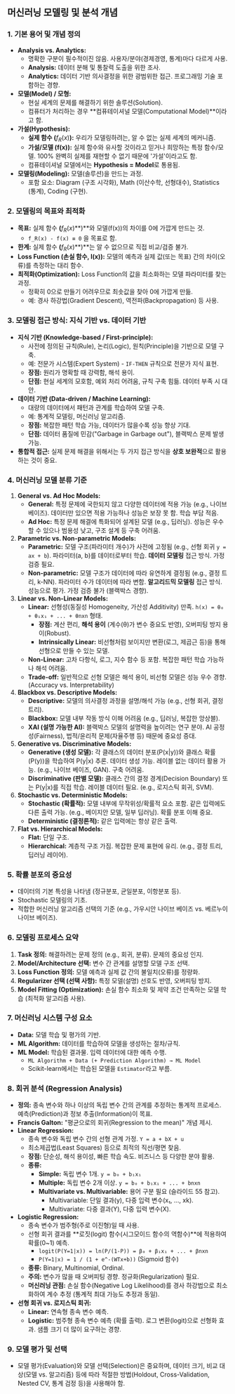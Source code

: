 ## 머신러닝 모델링 및 분석 개념

### 1. 기본 용어 및 개념 정의

- **Analysis vs. Analytics:**
    - 명확한 구분이 필수적이진 않음. 사용자/분야(경제경영, 통계)마다 다르게 사용.
    - **Analysis:** 데이터 분해 및 통찰력 도출을 위한 조사.
    - **Analytics:** 데이터 기반 의사결정을 위한 광범위한 접근. 프로그래밍 기술 포함하는 경향.
- **모델(Model) / 모형:**
    - 현실 세계의 문제를 해결하기 위한 솔루션(Solution).
    - 컴퓨터가 처리하는 경우 **컴퓨테이셔널 모델(Computational Model)**이라고 함.
- **가설(Hypothesis):**
    - **실제 함수 (**$f_R(x)$**):** 우리가 모델링하려는, 알 수 없는 실제 세계의 메커니즘.
    - **가설/모델 (f(x)):** 실제 함수와 유사할 것이라고 믿거나 희망하는 특정 함수/모델. 100% 완벽히 실제를 재현할 수 없기 때문에 '가설'이라고도 함.
    - 컴퓨테이셔널 모델에서는 **Hypothesis = Model**로 통용됨.
- **모델링(Modeling):** 모델(솔루션)을 만드는 과정.
    - 포함 요소: Diagram (구조 시각화), Math (이산수학, 선형대수), Statistics (통계), Coding (구현).

### 2. 모델링의 목표와 최적화

- **목표:** 실제 함수 **(**$f_R(x)$**)**와 모델(f(x))의 차이를 0에 가깝게 만드는 것.
    - `f_R(x) - f(x) ≡ 0` 을 목표로 함.
- **한계:** 실제 함수 **(**$f_R(x)$**)**는 알 수 없으므로 직접 비교/검증 불가.
- **Loss Function (손실 함수, l(x)):** 모델의 예측과 실제 값(또는 목표) 간의 차이(오류)를 측정하는 대리 함수.
- **최적화(Optimization):** Loss Function의 값을 최소화하는 모델 파라미터를 찾는 과정.
    - 정확히 0으로 만들기 어려우므로 최솟값을 찾아 0에 가깝게 만듦.
    - 예: 경사 하강법(Gradient Descent), 역전파(Backpropagation) 등 사용.

### 3. 모델링 접근 방식: 지식 기반 vs. 데이터 기반

- **지식 기반 (Knowledge-based / First-principle):**
    - 사전에 정의된 규칙(Rule), 논리(Logic), 원칙(Principle)을 기반으로 모델 구축.
    - 예: 전문가 시스템(Expert System) - `IF-THEN` 규칙으로 전문가 지식 표현.
    - **장점:** 원리가 명확할 때 강력함, 해석 용이.
    - **단점:** 현실 세계의 모호함, 예외 처리 어려움, 규칙 구축 힘듦. 데이터 부족 시 대안.
- **데이터 기반 (Data-driven / Machine Learning):**
    - 대량의 데이터에서 패턴과 관계를 학습하여 모델 구축.
    - 예: 통계적 모델링, 머신러닝 알고리즘.
    - **장점:** 복잡한 패턴 학습 가능, 데이터가 많을수록 성능 향상 기대.
    - **단점:** 데이터 품질에 민감("Garbage in Garbage out"), 블랙박스 문제 발생 가능.
- **통합적 접근:** 실제 문제 해결을 위해서는 두 가지 접근 방식을 **상호 보완적**으로 활용하는 것이 중요.

### 4. 머신러닝 모델 분류 기준

1. **General vs. Ad Hoc Models:**
    - **General:** 특정 문제에 국한되지 않고 다양한 데이터에 적용 가능 (e.g., 나이브 베이즈). 데이터만 있으면 적용 가능하나 성능은 보장 못 함. 학습 부담 적음.
    - **Ad Hoc:** 특정 문제 해결에 특화되어 설계된 모델 (e.g., 딥러닝). 성능은 우수할 수 있으나 범용성 낮고, 구조 설계 등 구축 어려움.
2. **Parametric vs. Non-parametric Models:**
    - **Parametric:** 모델 구조(파라미터 개수)가 사전에 고정됨 (e.g., 선형 회귀 `y = ax + b`). 파라미터(a, b)를 데이터로부터 학습. **데이터 모델링** 접근 방식. 가정 검증 필요.
    - **Non-parametric:** 모델 구조가 데이터에 따라 유연하게 결정됨 (e.g., 결정 트리, k-NN). 파라미터 수가 데이터에 따라 변함. **알고리드믹 모델링** 접근 방식. 성능으로 평가. 가정 검증 불가 (블랙박스 경향).
3. **Linear vs. Non-Linear Models:**
    - **Linear:** 선형성(동질성 Homogeneity, 가산성 Additivity) 만족. `h(x) = θ₀ + θ₁x₁ + ... + θnxn` 형태.
        - **장점:** 계산 편리, **해석 용이** (계수(θ)가 변수 중요도 반영), 오버피팅 방지 용이(Robust).
        - **Intrinsically Linear:** 비선형처럼 보이지만 변환(로그, 제곱근 등)을 통해 선형으로 만들 수 있는 모델.
    - **Non-Linear:** 고차 다항식, 로그, 지수 함수 등 포함. 복잡한 패턴 학습 가능하나 해석 어려움.
    - **Trade-off:** 일반적으로 선형 모델은 해석 용이, 비선형 모델은 성능 우수 경향. (Accuracy vs. Interpretability)
4. **Blackbox vs. Descriptive Models:**
    - **Descriptive:** 모델의 의사결정 과정을 설명/해석 가능 (e.g., 선형 회귀, 결정 트리).
    - **Blackbox:** 모델 내부 작동 방식 이해 어려움 (e.g., 딥러닝, 복잡한 앙상블).
    - **XAI (설명 가능한 AI):** 블랙박스 모델의 설명력을 높이려는 연구 분야. AI 공정성(Fairness), 법적/윤리적 문제(자율주행 등) 때문에 중요성 증대.
5. **Generative vs. Discriminative Models:**
    - **Generative (생성 모델):** 각 클래스의 데이터 분포(P(x|y))와 클래스 확률(P(y))을 학습하여 P(y|x) 추론. 데이터 생성 가능. 레이블 없는 데이터 활용 가능. (e.g., 나이브 베이즈, GAN). 구축 어려움.
    - **Discriminative (판별 모델):** 클래스 간의 결정 경계(Decision Boundary) 또는 P(y|x)를 직접 학습. 레이블 데이터 필요. (e.g., 로지스틱 회귀, SVM).
6. **Stochastic vs. Deterministic Models:**
    - **Stochastic (확률적):** 모델 내부에 무작위성/확률적 요소 포함. 같은 입력에도 다른 출력 가능. (e.g., 베이지안 모델, 일부 딥러닝). 확률 분포 이해 중요.
    - **Deterministic (결정론적):** 같은 입력에는 항상 같은 출력.
7. **Flat vs. Hierarchical Models:**
    - **Flat:** 단일 구조.
    - **Hierarchical:** 계층적 구조 가짐. 복잡한 문제 표현에 유리. (e.g., 결정 트리, 딥러닝 레이어).

### 5. 확률 분포의 중요성

- 데이터의 기본 특성을 나타냄 (정규분포, 균일분포, 이항분포 등).
- Stochastic 모델링의 기초.
- 적합한 머신러닝 알고리즘 선택의 기준 (e.g., 가우시안 나이브 베이즈 vs. 베르누이 나이브 베이즈).

### 6. 모델링 프로세스 요약

1. **Task 정의:** 해결하려는 문제 정의 (e.g., 회귀, 분류). 문제의 중요성 인지.
2. **Model/Architecture 선택:** 변수 간 관계를 설명할 모델 구조 선택.
3. **Loss Function 정의:** 모델 예측과 실제 값 간의 불일치(오류)를 정량화.
4. **Regularizer 선택 (선택 사항):** 특정 모델(설명) 선호도 반영, 오버피팅 방지.
5. **Model Fitting (Optimization):** 손실 함수 최소화 및 제약 조건 만족하는 모델 학습 (최적화 알고리즘 사용).

### 7. 머신러닝 시스템 구성 요소

- **Data:** 모델 학습 및 평가의 기반.
- **ML Algorithm:** 데이터를 학습하여 모델을 생성하는 절차/규칙.
- **ML Model:** 학습된 결과물. 입력 데이터에 대한 예측 수행.
    - `ML Algorithm + Data (+ Prediction Algorithm) → ML Model`
    - Scikit-learn에서는 학습된 모델을 `Estimator`라고 부름.

### 8. 회귀 분석 (Regression Analysis)

- **정의:** 종속 변수와 하나 이상의 독립 변수 간의 관계를 추정하는 통계적 프로세스. 예측(Prediction)과 정보 추출(Information)이 목표.
- **Francis Galton:** "평균으로의 회귀(Regression to the mean)" 개념 제시.
- **Linear Regression:**
    - 종속 변수와 독립 변수 간의 선형 관계 가정. `Y = a + bX + u`
    - 최소제곱법(Least Squares) 등으로 최적의 직선/평면 찾음.
    - **장점:** 단순성, 해석 용이성, 빠른 학습 속도. 비즈니스 등 다양한 분야 활용.
    - **종류:**
        - **Simple:** 독립 변수 1개. `y = b₀ + b₁x₁`
        - **Multiple:** 독립 변수 2개 이상. `y = b₀ + b₁x₁ + ... + bnxn`
        - **Multivariate vs. Multivariable:** 용어 구분 필요 (슬라이드 55 참고).
            - Multivariable: 단일 결과(y), 다중 입력 변수(x₁, ..., xk).
            - Multivariate: 다중 결과(Y), 다중 입력 변수(X).
- **Logistic Regression:**
    - 종속 변수가 범주형(주로 이진형)일 때 사용.
    - 선형 회귀 결과를 **로짓(logit) 함수(시그모이드 함수의 역함수)**에 적용하여 확률(0~1) 예측.
        - `logit(P(Y=1|x)) = ln(P/(1-P)) = β₀ + β₁x₁ + ... + βnxn`
        - `P(Y=1|x) = 1 / (1 + e^-(WTx+b))` (Sigmoid 함수)
    - **종류:** Binary, Multinomial, Ordinal.
    - **주의:** 변수가 많을 때 오버피팅 경향. 정규화(Regularization) 필요.
    - **머신러닝 관점:** 손실 함수(Negative Log Likelihood)를 경사 하강법으로 최소화하여 계수 추정 (통계적 최대 가능도 추정과 동일).
- **선형 회귀 vs. 로지스틱 회귀:**
    - **Linear:** 연속형 종속 변수 예측.
    - **Logistic:** 범주형 종속 변수 예측 (확률 출력). 로그 변환(logit)으로 선형화 효과. 샘플 크기 더 많이 요구하는 경향.

### 9. 모델 평가 및 선택

- 모델 평가(Evaluation)와 모델 선택(Selection)은 중요하며, 데이터 크기, 비교 대상(모델 vs. 알고리즘) 등에 따라 적절한 방법(Holdout, Cross-Validation, Nested CV, 통계 검정 등)을 사용해야 함.